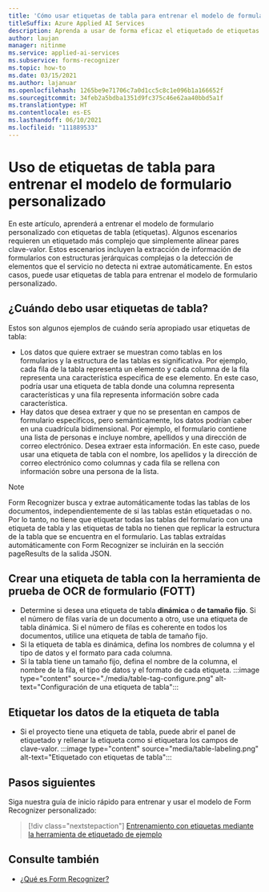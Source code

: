 ```yaml
---
title: 'Cómo usar etiquetas de tabla para entrenar el modelo de formulario personalizado: Form Recognizer'
titleSuffix: Azure Applied AI Services
description: Aprenda a usar de forma eficaz el etiquetado de etiquetas de tabla supervisado.
author: laujan
manager: nitinme
ms.service: applied-ai-services
ms.subservice: forms-recognizer
ms.topic: how-to
ms.date: 03/15/2021
ms.author: lajanuar
ms.openlocfilehash: 1265be9e71706c7a0d1cc5c8c1e096b1a166652f
ms.sourcegitcommit: 34feb2a5bdba1351d9fc375c46e62aa40bbd5a1f
ms.translationtype: HT
ms.contentlocale: es-ES
ms.lasthandoff: 06/10/2021
ms.locfileid: "111889533"
---
```

# <a name="use-table-tags-to-train-your-custom-form-model"></a>Uso de etiquetas de tabla para entrenar el modelo de formulario personalizado

En este artículo, aprenderá a entrenar el modelo de formulario personalizado con etiquetas de tabla (etiquetas). Algunos escenarios requieren un etiquetado más complejo que simplemente alinear pares clave-valor. Estos escenarios incluyen la extracción de información de formularios con estructuras jerárquicas complejas o la detección de elementos que el servicio no detecta ni extrae automáticamente. En estos casos, puede usar etiquetas de tabla para entrenar el modelo de formulario personalizado.

## <a name="when-should-i-use-table-tags"></a>¿Cuándo debo usar etiquetas de tabla?

Estos son algunos ejemplos de cuándo sería apropiado usar etiquetas de tabla:

- Los datos que quiere extraer se muestran como tablas en los formularios y la estructura de las tablas es significativa. Por ejemplo, cada fila de la tabla representa un elemento y cada columna de la fila representa una característica específica de ese elemento. En este caso, podría usar una etiqueta de tabla donde una columna representa características y una fila representa información sobre cada característica.
- Hay datos que desea extraer y que no se presentan en campos de formulario específicos, pero semánticamente, los datos podrían caber en una cuadrícula bidimensional. Por ejemplo, el formulario contiene una lista de personas e incluye nombre, apellidos y una dirección de correo electrónico. Desea extraer esta información. En este caso, puede usar una etiqueta de tabla con el nombre, los apellidos y la dirección de correo electrónico como columnas y cada fila se rellena con información sobre una persona de la lista.

> [!NOTE]
> Form Recognizer busca y extrae automáticamente todas las tablas de los documentos, independientemente de si las tablas están etiquetadas o no. Por lo tanto, no tiene que etiquetar todas las tablas del formulario con una etiqueta de tabla y las etiquetas de tabla no tienen que replicar la estructura de la tabla que se encuentra en el formulario. Las tablas extraídas automáticamente con Form Recognizer se incluirán en la sección pageResults de la salida JSON.

## <a name="create-a-table-tag-with-form-ocr-test-tool-fott"></a>Crear una etiqueta de tabla con la herramienta de prueba de OCR de formulario (FOTT)
<!-- markdownlint-disable MD004 -->
* Determine si desea una etiqueta de tabla **dinámica** o **de tamaño fijo**. Si el número de filas varía de un documento a otro, use una etiqueta de tabla dinámica. Si el número de filas es coherente en todos los documentos, utilice una etiqueta de tabla de tamaño fijo.
* Si la etiqueta de tabla es dinámica, defina los nombres de columna y el tipo de datos y el formato para cada columna.
* Si la tabla tiene un tamaño fijo, defina el nombre de la columna, el nombre de la fila, el tipo de datos y el formato de cada etiqueta.
:::image type="content" source="./media/table-tag-configure.png" alt-text="Configuración de una etiqueta de tabla":::

## <a name="label-your-table-tag-data"></a>Etiquetar los datos de la etiqueta de tabla

* Si el proyecto tiene una etiqueta de tabla, puede abrir el panel de etiquetado y rellenar la etiqueta como si etiquetara los campos de clave-valor.
:::image type="content" source="media/table-labeling.png" alt-text="Etiquetado con etiquetas de tabla":::

## <a name="next-steps"></a>Pasos siguientes

Siga nuestra guía de inicio rápido para entrenar y usar el modelo de Form Recognizer personalizado:

> [!div class="nextstepaction"]
> [Entrenamiento con etiquetas mediante la herramienta de etiquetado de ejemplo](label-tool.md)

## <a name="see-also"></a>Consulte también

* [¿Qué es Form Recognizer?](overview.md)
>
